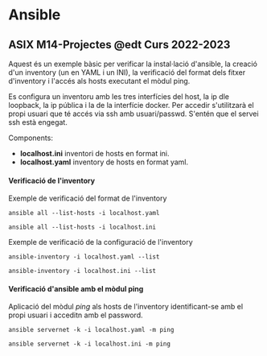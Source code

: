 # Ansible
## ASIX M14-Projectes @edt Curs 2022-2023


Aquest és un exemple bàsic per verificar la instal·lació d'ansible, la creació d'un inventory 
(un en YAML i un INI), la verificació del format dels fitxer d'inventory i l'accés als hosts 
executant el mòdul ping. 

Es configura un inventoru amb les tres interfícies del host, la ip dle loopback, la ip pública
i la de la interfície docker. Per accedir s'utilitzarà el propi usuari que té accés via ssh amb
usuari/passwd. S'entén que el servei ssh està engegat.


Components:

 * **localhost.ini** inventori de hosts en format ini.
 * **localhost.yaml** inventory de hosts en format yaml.


#### Verificació de l'inventory

  Exemple de verificació del format de l'inventory

  ```
  ansible all --list-hosts -i localhost.yaml 

  ansible all --list-hosts -i localhost.ini
  ```

  Exemple de verificació de la configuració de l'inventory

  ```
  ansible-inventory -i localhost.yaml --list 

  ansible-inventory -i localhost.ini --list
  ```

#### Verificació d'ansible amb el mòdul ping

  Aplicació del mòdul *ping*  als hosts de l'inventory identificant-se amb el propi usuari
  i acceditn amb el password.

  ```
  ansible servernet -k -i localhost.yaml -m ping

  ansible servernet -k -i localhost.ini -m ping
  ```

